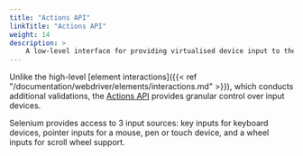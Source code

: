 ```yaml
---
title: "Actions API"
linkTitle: "Actions API"
weight: 14
description: >
    A low-level interface for providing virtualised device input to the web browser.
---
```


Unlike the high-level [element interactions]({{< ref "/documentation/webdriver/elements/interactions.md" >}}),
which conducts additional validations, 
the [Actions API](https://w3c.github.io/webdriver/#dfn-actions) provides granular control over input devices. 

Selenium provides access to 3 input sources: key inputs for keyboard devices, pointer inputs for a mouse, pen or
touch device, and a wheel inputs for scroll wheel support.
